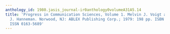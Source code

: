 ```yaml
---
anthology_id: 1980.jasis_journal-ir0anthology0volumeA31A5.14
title: 'Progress in Communication Sciences, Volume 1. Melvin J. Voigt and Gerhard
  J. Hanneman. Norwood, NJ: ABLEX Publishing Corp.; 1979: 198 pp. ISBN 0-89391-010-4;
  ISSN 0163-5689'
---
```

